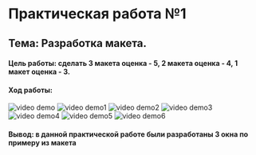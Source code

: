 # Практическая работа №1
## Тема: Разработка макета.

#### Цель работы: сделать 3 макета оценка - 5, 2 макета оценка - 4, 1 макет оценка - 3.

#### Ход работы:

<img src="Main.gif" alt="video demo"/>

<img src="Screen1.gif" alt="video demo1"/>

<img src="Screen1View.gif" alt="video demo2"/>

<img src="Screen2.gif" alt="video demo3"/>

<img src="Screen2View.gif" alt="video demo4"/>

<img src="Screen3.gif" alt="video demo5"/>

<img src="Screen3View.gif" alt="video demo6"/>

#### Вывод: в данной практической работе были разработаны 3 окна по примеру из макета
